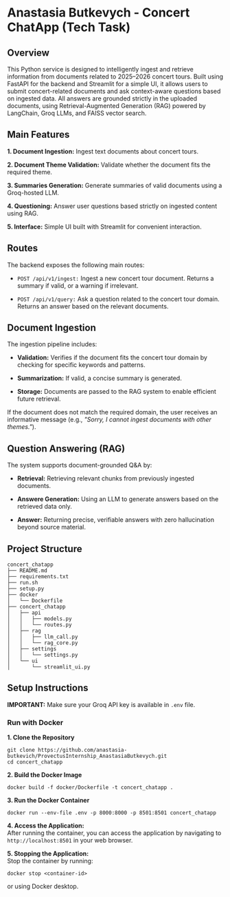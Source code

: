 # Anastasia Butkevych - Concert ChatApp (Tech Task)

## Overview
This Python service is designed to intelligently ingest and retrieve information from documents related to 2025–2026 concert tours. Built using FastAPI for the backend and Streamlit for a simple UI, it allows users to submit concert-related documents and ask context-aware questions based on ingested data. All answers are grounded strictly in the uploaded documents, using Retrieval-Augmented Generation (RAG) powered by LangChain, Groq LLMs, and FAISS vector search.

## Main Features
**1. Document Ingestion:** Ingest text documents about concert tours.  

**2. Document Theme Validation:** Validate whether the document fits the required theme.  

**3. Summaries Generation:** Generate summaries of valid documents using a Groq-hosted LLM.  

**4. Questioning:** Answer user questions based strictly on ingested content using RAG.  

**5. Interface:** Simple UI built with Streamlit for convenient interaction.

## Routes
The backend exposes the following main routes:  

- `POST /api/v1/ingest:` Ingest a new concert tour document. Returns a summary if valid, or a warning if irrelevant.

- `POST /api/v1/query:` Ask a question related to the concert tour domain. Returns an answer based on the relevant documents.

## Document Ingestion
The ingestion pipeline includes:

- **Validation:** Verifies if the document fits the concert tour domain by checking for specific keywords and patterns.

- **Summarization:** If valid, a concise summary is generated.

- **Storage:** Documents are passed to the RAG system to enable efficient future retrieval.

If the document does not match the required domain, the user receives an informative message (e.g., *"Sorry, I cannot ingest documents with other themes."*).

## Question Answering (RAG)
The system supports document-grounded Q&A by:

- **Retrieval:** Retrieving relevant chunks from previously ingested documents.

- **Answere Generation:** Using an LLM to generate answers based on the retrieved data only.

- **Answer:** Returning precise, verifiable answers with zero hallucination beyond source material.

## Project Structure
```
concert_chatapp
├── README.md
├── requirements.txt
├── run.sh
├── setup.py
├── docker
│   └── Dockerfile
├── concert_chatapp
│   ├── api
│   │   ├── models.py        
│   │   └── routes.py         
│   ├── rag
│   │   ├── llm_call.py       
│   │   └── rag_core.py       
│   ├── settings
│   │   └── settings.py       
│   └── ui
│       └── streamlit_ui.py   
```

## Setup Instructions
**IMPORTANT:** Make sure your Groq API key is available in `.env` file.

### Run with Docker
**1. Clone the Repository**
```
git clone https://github.com/anastasia-butkevich/ProvectusInternship_AnastasiaButkevych.git
cd concert_chatapp
```

**2. Build the Docker Image**
```
docker build -f docker/Dockerfile -t concert_chatapp .
```

**3. Run the Docker Container**
```
docker run --env-file .env -p 8000:8000 -p 8501:8501 concert_chatapp
```

**4. Access the Application:**  
After running the container, you can access the application by navigating to `http://localhost:8501` in your web browser.

**5. Stopping the Application:**  
Stop the container by running:
```
docker stop <container-id>
```
or using Docker desktop.